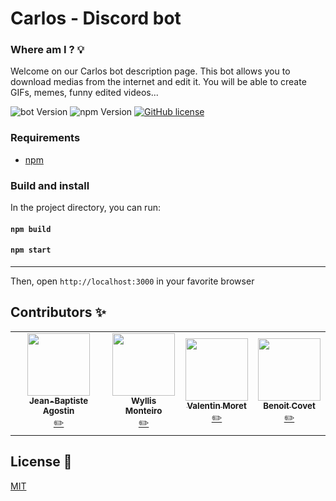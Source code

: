 # Carlos - Discord bot


### Where am I ? 💡
Welcome on our Carlos bot description page. This bot allows you to download medias from the internet and edit it. You will be able to create GIFs, memes, funny edited videos...


![bot Version](https://img.shields.io/badge/version-0.1.1-red.svg?cacheSeconds=2592000)
![npm Version](https://img.shields.io/badge/npm-6.14.4-brightgreen)
[![GitHub license](https://img.shields.io/github/license/HETIC-MT-P2021/PROJECT_FINAL_GROUP05_FRONT)](https://github.com/HETIC-MT-P2021/PROJECT_FINAL_GROUP05_FRONT/blob/master/LICENSE)

### Requirements

* [npm](npmjs.com)

### Build and install

In the project directory, you can run:

#### `npm build` 
#### `npm start`

---

Then, open `http://localhost:3000` in your favorite browser

## Contributors ✨

<table>
  <tr>
    <td align="center"><a href="https://github.com/jibe0123"><img src="https://avatars.githubusercontent.com/u/13694014?s=400&u=979e9cdf62bcebe3e97740f83768fb41c8984a70&v=4" width="100px;" alt=""/><br /><sub><b>Jean-Baptiste Agostin</b></sub></a><br /><a href="https://github.com/jibe0123" title="Developper">✏️</a>
    <td align="center"><a href="https://github.com/wyllisMonteiro"><img src="https://avatars2.githubusercontent.com/u/36091415?s=400&v=4" width="100px;" alt=""/><br /><sub><b>Wyllis Monteiro</b></sub></a><br /><a href="https://github.com/wyllisMonteiro" title="Developper">✏️</a>
    <td align="center"><a href="https://github.com/valmrt77"><img src="https://avatars0.githubusercontent.com/u/36480710?v=4" width="100px;" alt=""/><br /><sub><b>Valentin Moret</b></sub></a><br /><a href="https://github.com/valmrt77" title="Developper">✏️</a></td>
    <td align="center"><a href="https://github.com/Para0234"><img src="https://avatars.githubusercontent.com/u/31258019?v=4" width="100px;" alt=""/><br /><sub><b>Benoit Covet</b></sub></a><br /><a href="https://github.com/Para0234" title="Developper">✏️</a></td>
  </tr>
</table>

## License 📑

[MIT](https://github.com/HETIC-MT-P2021/PROJECT_FINAL_GROUP05_FRONT/master/LICENSE)
